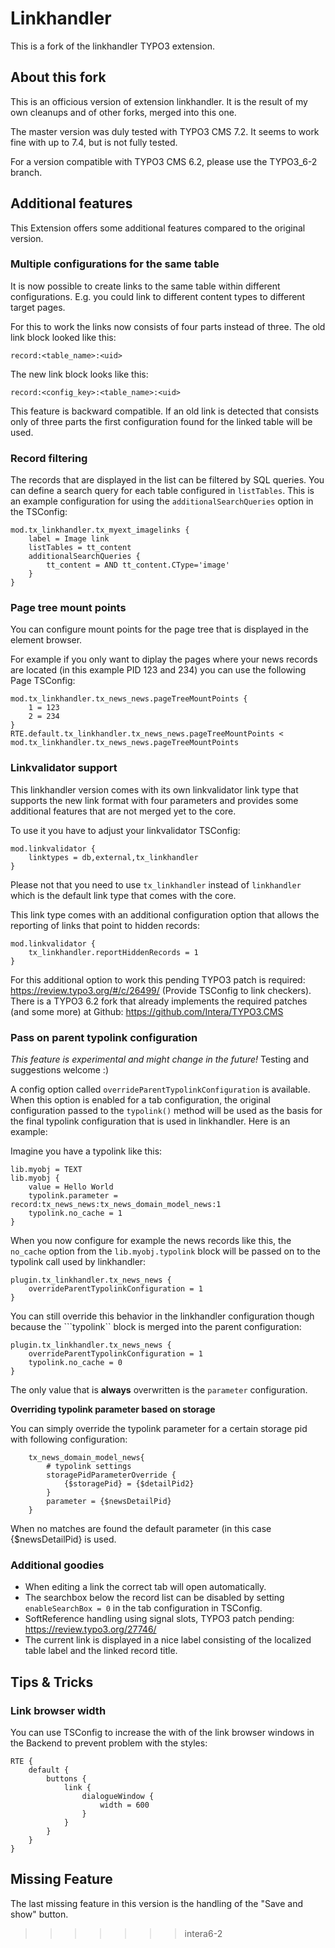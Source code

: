 # Linkhandler

This is a fork of the linkhandler TYPO3 extension.

## About this fork

This is an officious version of extension linkhandler. It is the result of my own
cleanups and of other forks, merged into this one.

The master version was duly tested with TYPO3 CMS 7.2. It seems to work fine with
up to 7.4, but is not fully tested.

For a version compatible with TYPO3 CMS 6.2, please use the TYPO3_6-2 branch.

## Additional features

This Extension offers some additional features compared to the original version.

### Multiple configurations for the same table

It is now possible to create links to the same table within different configurations. E.g. you could link
to different content types to different target pages.

For this to work the links now consists of four parts instead of three. The old link block looked like this:

```
record:<table_name>:<uid>
```

The new link block looks like this:

```
record:<config_key>:<table_name>:<uid>
```

This feature is backward compatible. If an old link is detected that consists only of three parts the first
configuration found for the linked table will be used.

### Record filtering

The records that are displayed in the list can be filtered by SQL queries. You can define a search query
for each table configured in ```listTables```. This is an example configuration for using the
```additionalSearchQueries``` option in the TSConfig:

```
mod.tx_linkhandler.tx_myext_imagelinks {
	label = Image link
	listTables = tt_content
	additionalSearchQueries {
		tt_content = AND tt_content.CType='image'
	}
}
```

### Page tree mount points

You can configure mount points for the page tree that is displayed in the element browser.

For example if you only want to diplay the pages where your news records are located
(in this example PID 123 and 234) you can use the following Page TSConfig:

```
mod.tx_linkhandler.tx_news_news.pageTreeMountPoints {
	1 = 123
	2 = 234
}
RTE.default.tx_linkhandler.tx_news_news.pageTreeMountPoints < mod.tx_linkhandler.tx_news_news.pageTreeMountPoints
```

### Linkvalidator support

This linkhandler version comes with its own linkvalidator link type that supports the new link format with four parameters
and provides some additional features that are not merged yet to the core.

To use it you have to adjust your linkvalidator TSConfig:

```
mod.linkvalidator {
	linktypes = db,external,tx_linkhandler
}
```

Please not that you need to use ```tx_linkhandler``` instead of ```linkhandler``` which is the default link type that comes with the core.

This link type comes with an additional configuration option that allows the reporting of links that point to  hidden records:

```
mod.linkvalidator {
	tx_linkhandler.reportHiddenRecords = 1
}
```

For this additional option to work this pending TYPO3 patch is required: https://review.typo3.org/#/c/26499/ (Provide TSConfig to link checkers).
There is a TYPO3 6.2 fork that already implements the required patches (and some more) at Github: https://github.com/Intera/TYPO3.CMS

### Pass on parent typolink configuration

*This feature is experimental and might change in the future!* Testing and suggestions welcome :)

A config option called ```overrideParentTypolinkConfiguration``` is available. When this option is enabled for a tab configuration,
the original configuration passed to the ```typolink()``` method will be used as the basis for the final typolink configuration that
is used in linkhandler. Here is an example:

Imagine you have a typolink like this:

```
lib.myobj = TEXT
lib.myobj {
	value = Hello World
	typolink.parameter = record:tx_news_news:tx_news_domain_model_news:1
	typolink.no_cache = 1
}
```

When you now configure for example the news records like this, the ```no_cache``` option from the ```lib.myobj.typolink``` block
will be passed on to the typolink call used by linkhandler:

```
plugin.tx_linkhandler.tx_news_news {
	overrideParentTypolinkConfiguration = 1
}
```

You can still override this behavior in the linkhandler configuration though because the ```typolink`` block is merged into
the parent configuration:

```
plugin.tx_linkhandler.tx_news_news {
	overrideParentTypolinkConfiguration = 1
	typolink.no_cache = 0
}
```

The only value that is **always** overwritten is the ```parameter``` configuration.

**Overriding typolink parameter based on storage**

You can simply override the typolink parameter for a certain storage pid with following configuration:

```
	tx_news_domain_model_news{
		# typolink settings
		storagePidParameterOverride {
			{$storagePid} = {$detailPid2}
		}
		parameter = {$newsDetailPid}
	}
```

When no matches are found the default parameter (in this case {$newsDetailPid} is used.

### Additional goodies

* When editing a link the correct tab will open automatically.
* The searchbox below the record list can be disabled by setting ```enableSearchBox = 0``` in the tab configuration in TSConfig.
* SoftReference handling using signal slots, TYPO3 patch pending: https://review.typo3.org/27746/
* The current link is displayed in a nice label consisting of the localized table label and the linked record title.

## Tips & Tricks

### Link browser width

You can use TSConfig to increase the with of the link browser windows in the Backend to prevent problem with the styles:

```
RTE {
	default {
		buttons {
			link {
				dialogueWindow {
					width = 600
				}
			}
		}
	}
}
```

## Missing Feature

The last missing feature in this version is the handling of the "Save and show" button.

>>>>>>> intera6-2
